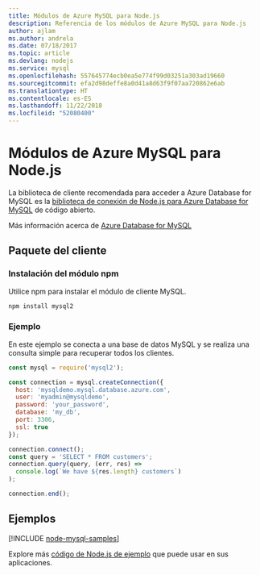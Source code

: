 ```yaml
---
title: Módulos de Azure MySQL para Node.js
description: Referencia de los módulos de Azure MySQL para Node.js
author: ajlam
ms.author: andrela
ms.date: 07/18/2017
ms.topic: article
ms.devlang: nodejs
ms.service: mysql
ms.openlocfilehash: 557645774ecb0ea5e774f99d03251a303ad19660
ms.sourcegitcommit: efa2d98deffe8a0d41a8d63f9f07aa720862e6ab
ms.translationtype: HT
ms.contentlocale: es-ES
ms.lasthandoff: 11/22/2018
ms.locfileid: "52080400"
---
```

# <a name="azure-mysql-modules-for-nodejs"></a>Módulos de Azure MySQL para Node.js

La biblioteca de cliente recomendada para acceder a Azure Database for MySQL es la [biblioteca de conexión de Node.js para Azure Database for MySQL](https://github.com/sidorares/node-mysql2) de código abierto. 

Más información acerca de [Azure Database for MySQL](https://docs.microsoft.com/azure/MySQL/)

## <a name="client-package"></a>Paquete del cliente

### <a name="install-the-npm-module"></a>Instalación del módulo npm

Utilice npm para instalar el módulo de cliente MySQL.

```bash
npm install mysql2
```   

### <a name="example"></a>Ejemplo

En este ejemplo se conecta a una base de datos MySQL y se realiza una consulta simple para recuperar todos los clientes.

```javascript
const mysql = require('mysql2');

const connection = mysql.createConnection({
  host: 'mysqldemo.mysql.database.azure.com',
  user: 'myadmin@mysqldemo',
  password: 'your_password',
  database: 'my_db',
  port: 3306,
  ssl: true
});

connection.connect();
const query = 'SELECT * FROM customers';
connection.query(query, (err, res) =>
  console.log(`We have ${res.length} customers`)
);

connection.end();
```

## <a name="samples"></a>Ejemplos

[!INCLUDE [node-mysql-samples](../docs-ref-conceptual/includes/mysql-samples.md)]

Explore más [código de Node.js de ejemplo](https://azure.microsoft.com/resources/samples/?platform=nodejs) que puede usar en sus aplicaciones.
